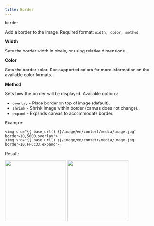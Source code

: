 ```yaml
---
title: Border
---
```


`border`

Add a border to the image. Required format: `width, color, method`.

**Width**

Sets the border width in pixels, or using relative dimensions.

**Color**

Sets the border color. See supported colors for more information on the available color formats.

**Method**

Sets how the border will be displayed. Available options:

* `overlay` - Place border on top of image (default).
* `shrink` - Shrink image within border (canvas does not change).
* `expand` - Expands canvas to accommodate border.

Example:

```twig
<img src="{{ base_url() }}/image/en/content/media/image.jpg?border=10,5000,overlay">
<img src="{{ base_url() }}/image/en/content/media/image.jpg?border=10,FFCC33,expand">
```

Result:

<img width="200" src="[base_url]/image/en/content/media/image.jpg?q=70&w=200&dpr=2&border=10,5000,overlay" />
<img width="200" src="[base_url]/image/en/content/media/image.jpg?q=70&w=200&dpr=2&border=10,FFCC33,expand" />

